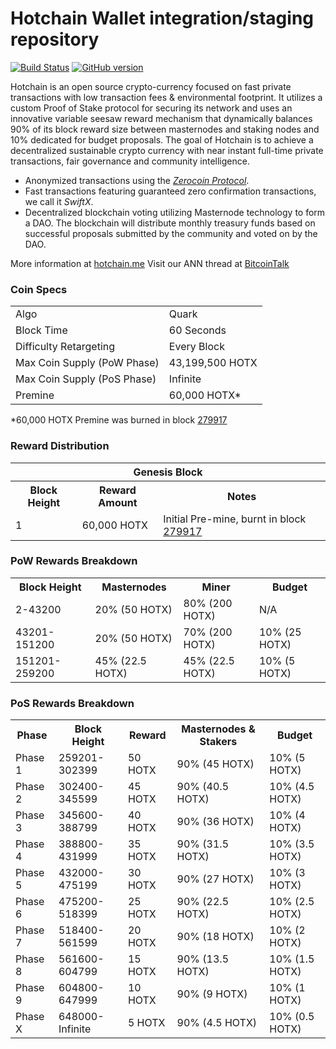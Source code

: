 Hotchain Wallet integration/staging repository
=====================================

[![Build Status](https://travis-ci.org/Hotchain-Project/Hotchain.svg?branch=master)](https://travis-ci.org/Hotchain-Project/Hotchain) [![GitHub version](https://badge.fury.io/gh/Hotchain-Project%2FHOTXX.svg)](https://badge.fury.io/gh/Hotchain-Project%2FHOTXX)

Hotchain is an open source crypto-currency focused on fast private transactions with low transaction fees & environmental footprint.  It utilizes a custom Proof of Stake protocol for securing its network and uses an innovative variable seesaw reward mechanism that dynamically balances 90% of its block reward size between masternodes and staking nodes and 10% dedicated for budget proposals. The goal of Hotchain is to achieve a decentralized sustainable crypto currency with near instant full-time private transactions, fair governance and community intelligence.
- Anonymized transactions using the [_Zerocoin Protocol_](http://www.hotchain.me/zhotx).
- Fast transactions featuring guaranteed zero confirmation transactions, we call it _SwiftX_.
- Decentralized blockchain voting utilizing Masternode technology to form a DAO. The blockchain will distribute monthly treasury funds based on successful proposals submitted by the community and voted on by the DAO.

More information at [hotchain.me](http://www.hotchain.me) Visit our ANN thread at [BitcoinTalk](http://www.bitcointalk.org/index.php?topic=1262920)

### Coin Specs
<table>
<tr><td>Algo</td><td>Quark</td></tr>
<tr><td>Block Time</td><td>60 Seconds</td></tr>
<tr><td>Difficulty Retargeting</td><td>Every Block</td></tr>
<tr><td>Max Coin Supply (PoW Phase)</td><td>43,199,500 HOTX</td></tr>
<tr><td>Max Coin Supply (PoS Phase)</td><td>Infinite</td></tr>
<tr><td>Premine</td><td>60,000 HOTX*</td></tr>
</table>

*60,000 HOTX Premine was burned in block [279917](http://www.presstab.pw/phpexplorer/Hotchain/block.php?blockhash=206d9cfe859798a0b0898ab00d7300be94de0f5469bb446cecb41c3e173a57e0)

### Reward Distribution

<table>
<th colspan=4>Genesis Block</th>
<tr><th>Block Height</th><th>Reward Amount</th><th>Notes</th></tr>
<tr><td>1</td><td>60,000 HOTX</td><td>Initial Pre-mine, burnt in block <a href="http://www.presstab.pw/phpexplorer/Hotchain/block.php?blockhash=206d9cfe859798a0b0898ab00d7300be94de0f5469bb446cecb41c3e173a57e0">279917</a></td></tr>
</table>

### PoW Rewards Breakdown

<table>
<th>Block Height</th><th>Masternodes</th><th>Miner</th><th>Budget</th>
<tr><td>2-43200</td><td>20% (50 HOTX)</td><td>80% (200 HOTX)</td><td>N/A</td></tr>
<tr><td>43201-151200</td><td>20% (50 HOTX)</td><td>70% (200 HOTX)</td><td>10% (25 HOTX)</td></tr>
<tr><td>151201-259200</td><td>45% (22.5 HOTX)</td><td>45% (22.5 HOTX)</td><td>10% (5 HOTX)</td></tr>
</table>

### PoS Rewards Breakdown

<table>
<th>Phase</th><th>Block Height</th><th>Reward</th><th>Masternodes & Stakers</th><th>Budget</th>
<tr><td>Phase 1</td><td>259201-302399</td><td>50 HOTX</td><td>90% (45 HOTX)</td><td>10% (5 HOTX)</td></tr>
<tr><td>Phase 2</td><td>302400-345599</td><td>45 HOTX</td><td>90% (40.5 HOTX)</td><td>10% (4.5 HOTX)</td></tr>
<tr><td>Phase 3</td><td>345600-388799</td><td>40 HOTX</td><td>90% (36 HOTX)</td><td>10% (4 HOTX)</td></tr>
<tr><td>Phase 4</td><td>388800-431999</td><td>35 HOTX</td><td>90% (31.5 HOTX)</td><td>10% (3.5 HOTX)</td></tr>
<tr><td>Phase 5</td><td>432000-475199</td><td>30 HOTX</td><td>90% (27 HOTX)</td><td>10% (3 HOTX)</td></tr>
<tr><td>Phase 6</td><td>475200-518399</td><td>25 HOTX</td><td>90% (22.5 HOTX)</td><td>10% (2.5 HOTX)</td></tr>
<tr><td>Phase 7</td><td>518400-561599</td><td>20 HOTX</td><td>90% (18 HOTX)</td><td>10% (2 HOTX)</td></tr>
<tr><td>Phase 8</td><td>561600-604799</td><td>15 HOTX</td><td>90% (13.5 HOTX)</td><td>10% (1.5 HOTX)</td></tr>
<tr><td>Phase 9</td><td>604800-647999</td><td>10 HOTX</td><td>90% (9 HOTX)</td><td>10% (1 HOTX)</td></tr>
<tr><td>Phase X</td><td>648000-Infinite</td><td>5 HOTX</td><td>90% (4.5 HOTX)</td><td>10% (0.5 HOTX)</td></tr>
</table>
